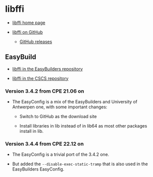 # libffi

  * [libffi home page](https://sourceware.org/libffi/)

  * [libffi on GitHub](https://github.com/libffi/libffi)

      * [GitHub releases](https://github.com/libffi/libffi/releases)


## EasyBuild

  * [libffi in the EasyBuilders repository](https://github.com/easybuilders/easybuild-easyconfigs/tree/develop/easybuild/easyconfigs/l/libffi)

  * [libffi in the CSCS repository](https://github.com/eth-cscs/production/tree/master/easybuild/easyconfigs/l/libffi)


### Version 3.4.2 from CPE 21.06 on

  * The EasyConfig is a mix of the EasyBuilders and University of Antwerpen one, with
    some important changes:

      * Switch to GitHub as the download site

      * Install libraries in lib instead of in lib64 as most other packages install in lib.

      
### Version 3.4.4 from CPE 22.12 on

  * The EasyConfig is a trivial port of the 3.4.2 one.
      
  * But added the `--disable-exec-static-tramp` that is also used in the EasyBuilders
    EasyConfig.

